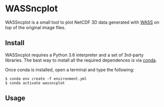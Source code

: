 # WASSncplot

WASSncplot is a small tool to plot NetCDF 3D data generated with
[WASS](http://www.dais.unive.it/wass) on top of the original image files.

## Install

WASSncplot requires a Python 3.6 interpreter and a set of 3rd-party libraries. The
best way to install all the required dependences is via [conda](https://docs.conda.io/en/latest/miniconda.html).

Once conda is installed, open a terminal and type the following:


```
$ conda env create -f environment.yml
$ conda activate wassncplot
```


## Usage

